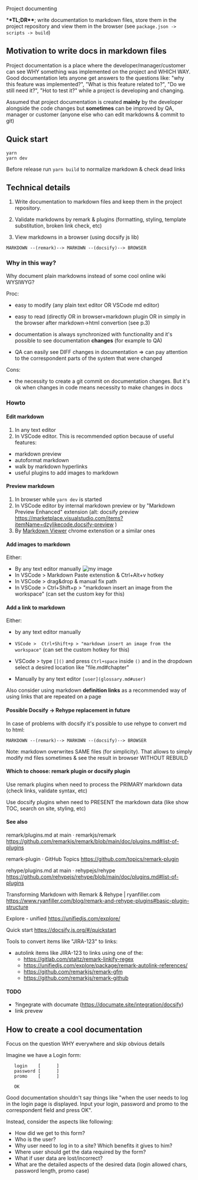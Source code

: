 Project documenting

\***\*TL;DR\*\***; write documentation to markdown files, store them in the project repository and view them in the browser (see `package.json -> scripts -> build`)

## Motivation to write docs in markdown files

Project documentation is a place where the developer/manager/customer can see WHY something was implemented on the project and WHICH WAY. Good documentation lets anyone get answers to the questions like: "why this feature was implemented?", "What is this feature related to?", "Do we still need it?", "Hot to test it?" while a project is developing and changing.

Assumed that project documentation is created **mainly** by the developer alongside the code changes but **sometimes** can be improved by QA, manager or customer (anyone else who can edit markdowns & commit to git)

## Quick start

```
yarn
yarn dev
```

Before release run `yarn build` to normalize markdown & check dead links

## Technical details

1. Write documentation to markdown files and keep them in the project repository.

2. Validate markdowns by remark & plugins (formatting, styling, template substitution, broken link check, etc)

3. View markdowns in a browser (using docsify js lib)

```
MARKDOWN --(remark)--> MARKOWN --(docsify)--> BROWSER
```

### Why in this way?

Why document plain markdowns instead of some cool online wiki WYSIWYG?

Proc:

- easy to modify (any plain text editor OR VSCode md editor)

- easy to read (directly OR in browser+markdown plugin OR in simply in the browser after markdown->html convertion (see p.3)

- documentation is always synchronized with functionality and it's possible to see documentation **changes** (for example to QA)

- QA can easily see DIFF changes in documentation => can pay attention to the correspondent parts of the system that were changed

Cons:

- the necessity to create a git commit on documentation changes. But it's ok when changes in code means necessity to make changes in docs

### Howto

#### Edit markdown

1. In any text editor
1. In VSCode editor. This is recommended option because of useful features:

- markdown preview
- autoformat markdown
- walk by markdown hyperlinks
- useful plugins to add images to markdown

#### Preview markdown

1. In browser while `yarn dev` is started
1. In VSCode editor by internal markdown preview or by "Markdown Preview Enhanced" extension (alt: docsify preview https://marketplace.visualstudio.com/items?itemName=dzylikecode.docsify-preview )
1. By [Markdown Viewer](https://chrome.google.com/webstore/detail/markdown-viewer/ckkdlimhmcjmikdlpkmbgfkaikojcbjk) chrome extenstion or a similar ones

#### Add images to markdown

Either:

- By any text editor manually ![my image](myimage.jpg)
- In VSCode > Markdown Paste extenstion & Ctrl+Alt+v hotkey
- In VSCode > drag&drop & manual fix path
- In VSCode > Ctrl+Shift+p > "markdown insert an image from the workspace" (can set the custom key for this)

#### Add a link to markdown

Either:

- by any text editor manually
- `VSCode >  Ctrl+Shift+p > "markdown insert an image from the workspace"` (can set the custom hotkey for this)
- VSCode > type `[]()` and press `Ctrl+space` inside `()` and in the dropdown select a desired location like "file.md#chapter"

- Manually by any text editor `[user](glossary.md#user)`

Also consider using markdown **definition links** as a recommended way of using links that are repeated on a page

#### Possible Docsify -> Rehype replacement in future

In case of problems with docsify it's possible to use rehype to convert md to html:

    MARKDOWN --(remark)--> MARKOWN --(docsify)--> BROWSER

Note: markdown overwrites SAME files (for simplicity). That allows to simply modify md files sometimes & see the result in browser WITHOUT REBUILD

#### Which to choose: remark plugin or docsify plugin

Use remark plugins when need to process the PRIMARY markdown data (check links, validate syntax, etc)

Use docsify plugins when need to PRESENT the markdown data (like show TOC, search on site, styling, etc)

#### See also

remark/plugins.md at main · remarkjs/remark https://github.com/remarkjs/remark/blob/main/doc/plugins.md#list-of-plugins

remark-plugin · GitHub Topics https://github.com/topics/remark-plugin

rehype/plugins.md at main · rehypejs/rehype https://github.com/rehypejs/rehype/blob/main/doc/plugins.md#list-of-plugins

Transforming Markdown with Remark & Rehype | ryanfiller.com https://www.ryanfiller.com/blog/remark-and-rehype-plugins#basic-plugin-structure

Explore - unified https://unifiedjs.com/explore/

Quick start https://docsify.js.org/#/quickstart

Tools to convert items like "JIRA-123" to links:

- autolink items like JIRA-123 to links using one of the:
  - https://gitlab.com/staltz/remark-linkify-regex
  - https://unifiedjs.com/explore/package/remark-autolink-references/
  - https://github.com/remarkjs/remark-gfm
  - https://github.com/remarkjs/remark-github

#### TODO

- ?ingegrate with documate (https://documate.site/integration/docsify)
- link prevew

## How to create a cool documentation

Focus on the question WHY everywhere and skip obvious details

Imagine we have a Login form:

```
   login    [      ]
   password [      ]
   promo    [      ]

   OK
```

Good documentation shouldn't say things like "when the user needs to log in the login page is displayed. Input your login, password and promo to the correspondent field and press OK".

Instead, consider the aspects like following:

- How did we get to this form?
- Who is the user?
- Why user need to log in to a site? Which benefits it gives to him?
- Where user should get the data required by the form?
- What if user data are lost/incorrect?
- What are the detailed aspects of the desired data (login allowed chars, password length, promo case)
